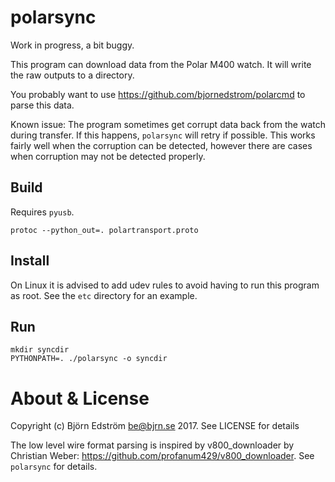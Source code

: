 # polarsync

Work in progress, a bit buggy.

This program can download data from the Polar M400 watch. It will write the raw outputs to a directory.

You probably want to use https://github.com/bjornedstrom/polarcmd to parse this data.

Known issue: The program sometimes get corrupt data back from the watch during transfer. If this happens, `polarsync` will retry if possible. This works fairly well when the corruption can be detected, however there are cases when corruption may not be detected properly.

## Build

Requires `pyusb`.

    protoc --python_out=. polartransport.proto

## Install

On Linux it is advised to add udev rules to avoid having to run this program as root. See the `etc` directory for an example.

## Run

    mkdir syncdir
    PYTHONPATH=. ./polarsync -o syncdir

# About & License

Copyright (c) Björn Edström <be@bjrn.se> 2017. See LICENSE for details

The low level wire format parsing is inspired by v800_downloader by Christian Weber: https://github.com/profanum429/v800_downloader. See `polarsync` for details.
